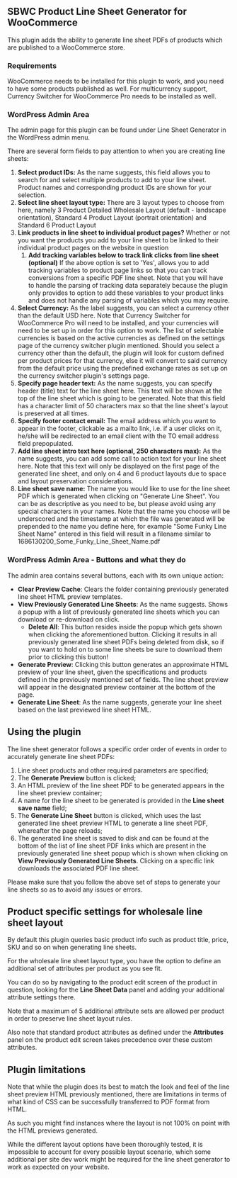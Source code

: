 ## SBWC Product Line Sheet Generator for WooCommerce

This plugin adds the ability to generate line sheet PDFs of products which are published to a WooCommerce store.

### Requirements

WooCommerce needs to be installed for this plugin to work, and you need to have some products published as well. For multicurrency support, Currency Switcher for WooCommerce Pro needs to be installed as well.

### WordPress Admin Area

The admin page for this plugin can be found under Line Sheet Generator in the WordPress admin menu. 

There are several form fields to pay attention to when you are creating line sheets:

 1. __Select product IDs:__ As the name suggests, this field allows you to search for and select multiple products to add to your line sheet. Product names and corresponding product IDs are shown for your selection.
 2. __Select line sheet layout type:__ There are 3 layout types to choose from here, namely 3 Product Detailed Wholesale Layout (default - landscape orientation), Standard 4 Product Layout (portrait orientation) and Standard 6 Product Layout
 3. __Link products in line sheet to individual product pages?__ Whether or not you want the products you add to your line sheet to be linked to their individual product pages on the website in question
    1. __Add tracking variables below to track link clicks from line sheet (optional)__ If the above option is set to 'Yes', allows you to add tracking variables to product page links so that you can track conversions from a specific PDF line sheet. Note that you will have to handle the parsing of tracking data separately because the plugin only provides to option to add these variables to your product links and does not handle any parsing of variables which you may require.
 4. __Select Currency:__ As the label suggests, you can select a currency other than the default USD here. Note that Currency Switcher for WooCommerce Pro will need to be installed, and your currencies will need to be set up in order for this option to work. The list of selectable currencies is based on the active currencies as defined on the settings page of the currency switcher plugin mentioned. Should you select a currency other than the default, the plugin will look for custom defined per product prices for that currency, else it will convert to said currency from the default price using the predefined exchange rates as set up on the currency switcher plugin's settings page.
 5. __Specify page header text:__ As the name suggests, you can specify header (title) text for the line sheet here. This text will be shown at the top of the line sheet which is going to be generated. Note that this field has a character limit of 50 characters max so that the line sheet's layout is preserved at all times.
 6. __Specify footer contact email:__ The email address which you want to appear in the footer, clickable as a mailto link, i.e. if a user clicks on it, he/she will be redirected to an email client with the TO email address field prepopulated.
 7. __Add line sheet intro text here (optional, 250 characters max):__ As the name suggests, you can add some call to action text for your line sheet here. Note that this text will only be displayed on the first page of the generated line sheet, and only on 4 and 6 product layouts due to space and layout preservation considerations.
 8. __Line sheet save name:__ The name you would like to use for the line sheet PDF which is generated when clicking on "Generate Line Sheet". You can be as descriptive as you need to be, but please avoid using any special characters in your names. Note that the name you choose will be underscored and the timestamp at which the file was generated will be prepended to the name you define here, for example "Some Funky Line Sheet Name" entered in this field will result in a filename similar to 1686130200_Some_Funky_Line_Sheet_Name.pdf

### WordPress Admin Area - Buttons and what they do

The admin area contains several buttons, each with its own unique action:

- __Clear Preview Cache__: Clears the folder containing previously generated line sheet HTML preview templates.
- __View Previously Generated Line Sheets__: As the name suggests. Shows a popup with a list of previously generated line sheets which you can download or re-download on click.
  - __Delete All__: This button resides inside the popup which gets shown when clicking the aforementioned button. Clicking it results in all previously generated line sheet PDFs being deleted from disk, so if you want to hold on to some line sheets be sure to download them prior to clicking this button!
- __Generate Preview__: Clicking this button generates an approximate HTML preview of your line sheet, given the specifications and products defined in the previously mentioned set of fields. The line sheet preview will appear in the designated preview container at the bottom of the page.
- __Generate Line Sheet__: As the name suggests, generate your line sheet based on the last previewed line sheet HTML.

## Using the plugin

The line sheet generator follows a specific order order of events in order to accurately generate line sheet PDFs:

1.  Line sheet products and other required parameters are specified;
2.  The __Generate Preview__ button is clicked;
3.  An HTML preview of the line sheet PDF to be generated appears in the line sheet preview container;
4.  A name for the line sheet to be generated is provided in the __Line sheet save name__ field;
5.  The __Generate Line Sheet__ button is clicked, which uses the last generated line sheet preview HTML to generate a line sheet PDF, whereafter the page reloads;
6.  The generated line sheet is saved to disk and can be found at the bottom of the list of line sheet PDF links which are present in the previously generated line sheet popup which is shown when clicking on __View Previously Generated Line Sheets__. Clicking on a specific link downloads the associated PDF line sheet.

Please make sure that you follow the above set of steps to generate your line sheets so as to avoid any issues or errors.

## Product specific settings for wholesale line sheet layout

By default this plugin queries basic product info such as product title, price, SKU and so on when generating line sheets. 

For the wholesale line sheet layout type, you have the option to define an additional set of attributes per product as you see fit. 

You can do so by navigating to the product edit screen of the product in question, looking for the __Line Sheet Data__ panel and adding your additional attribute settings there. 

Note that a maximum of 5 additional attribute sets are allowed per product in order to preserve line sheet layout rules. 

Also note that standard product attributes as defined under the __Attributes__ panel on the product edit screen takes precedence over these custom attributes.

## Plugin limitations

Note that while the plugin does its best to match the look and feel of the line sheet preview HTML previously mentioned, there are limitations in terms of what kind of CSS can be successfully transferred to PDF format from HTML. 

As such you might find instances where the layout is not 100% on point with the HTML previews generated. 

While the different layout options have been thoroughly tested, it is impossible to account for every possible layout scenario, which some additional per site dev work might be required for the line sheet generator to work as expected on your website.